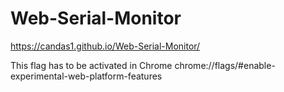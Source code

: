 # Web-Serial-Monitor

https://candas1.github.io/Web-Serial-Monitor/


This flag has to be activated in Chrome
chrome://flags/#enable-experimental-web-platform-features
